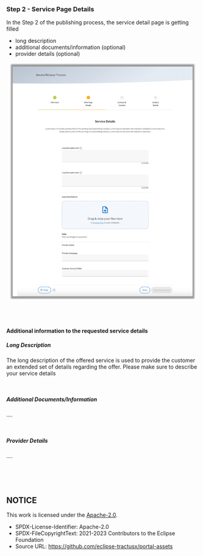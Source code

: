 ### Step 2 - Service Page Details

In the Step 2 of the publishing process, the service detail page is getting filled

- long description
- additional documents/information (optional)
- provider details (optional)

<p align="center">
<img width="493" alt="image" src="https://raw.githubusercontent.com/eclipse-tractusx/portal-assets/main/docs/static/service-creation-details-input.png">
</p>

<br>
<br>

#### Additional information to the requested service details

##### Long Description

The long description of the offered service is used to provide the customer an extended set of details regarding the offer. Please make sure to describe your service details

<br>

##### Additional Documents/Information

....

<br>

##### Provider Details

....

<br>

<br>
<br>

## NOTICE

This work is licensed under the [Apache-2.0](https://www.apache.org/licenses/LICENSE-2.0).

- SPDX-License-Identifier: Apache-2.0
- SPDX-FileCopyrightText: 2021-2023 Contributors to the Eclipse Foundation
- Source URL: https://github.com/eclipse-tractusx/portal-assets

